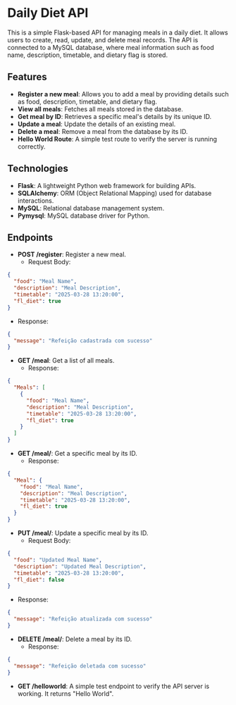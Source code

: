 # Daily Diet API

This is a simple Flask-based API for managing meals in a daily diet. It allows users to create, read, update, and delete meal records. The API is connected to a MySQL database, where meal information such as food name, description, timetable, and dietary flag is stored.

## Features

* **Register a new meal**: Allows you to add a meal by providing details such as food, description, timetable, and dietary flag.
* **View all meals**: Fetches all meals stored in the database.
* **Get meal by ID**: Retrieves a specific meal's details by its unique ID.
* **Update a meal**: Update the details of an existing meal.
* **Delete a meal**: Remove a meal from the database by its ID.
* **Hello World Route**: A simple test route to verify the server is running correctly.

## Technologies

* **Flask**: A lightweight Python web framework for building APIs.
* **SQLAlchemy**: ORM (Object Relational Mapping) used for database interactions.
* **MySQL**: Relational database management system.
* **Pymysql**: MySQL database driver for Python.

## Endpoints

* **POST /register**: Register a new meal.
   * Request Body:

```json
{
  "food": "Meal Name",
  "description": "Meal Description",
  "timetable": "2025-03-28 13:20:00",
  "fl_diet": true
}
```

   * Response:

```json
{
  "message": "Refeição cadastrada com sucesso"
}
```

* **GET /meal**: Get a list of all meals.
   * Response:

```json
{
  "Meals": [
    {
      "food": "Meal Name",
      "description": "Meal Description",
      "timetable": "2025-03-28 13:20:00",
      "fl_diet": true
    }
  ]
}
```

* **GET /meal/<id>**: Get a specific meal by its ID.
   * Response:

```json
{
  "Meal": {
    "food": "Meal Name",
    "description": "Meal Description",
    "timetable": "2025-03-28 13:20:00",
    "fl_diet": true
  }
}
```

* **PUT /meal/<id>**: Update a specific meal by its ID.
   * Request Body:

```json
{
  "food": "Updated Meal Name",
  "description": "Updated Meal Description",
  "timetable": "2025-03-28 13:20:00",
  "fl_diet": false
}
```

   * Response:

```json
{
  "message": "Refeição atualizada com sucesso"
}
```

* **DELETE /meal/<id>**: Delete a meal by its ID.
   * Response:

```json
{
  "message": "Refeição deletada com sucesso"
}
```

* **GET /helloworld**: A simple test endpoint to verify the API server is working. It returns "Hello World".